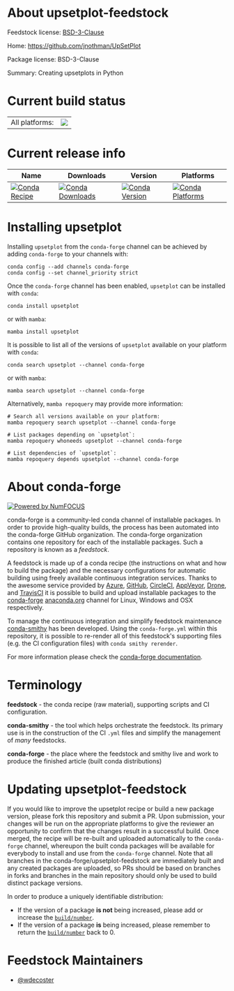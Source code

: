 About upsetplot-feedstock
=========================

Feedstock license: [BSD-3-Clause](https://github.com/conda-forge/upsetplot-feedstock/blob/main/LICENSE.txt)

Home: https://github.com/jnothman/UpSetPlot

Package license: BSD-3-Clause

Summary: Creating upsetplots in Python

Current build status
====================


<table><tr><td>All platforms:</td>
    <td>
      <a href="https://dev.azure.com/conda-forge/feedstock-builds/_build/latest?definitionId=7042&branchName=main">
        <img src="https://dev.azure.com/conda-forge/feedstock-builds/_apis/build/status/upsetplot-feedstock?branchName=main">
      </a>
    </td>
  </tr>
</table>

Current release info
====================

| Name | Downloads | Version | Platforms |
| --- | --- | --- | --- |
| [![Conda Recipe](https://img.shields.io/badge/recipe-upsetplot-green.svg)](https://anaconda.org/conda-forge/upsetplot) | [![Conda Downloads](https://img.shields.io/conda/dn/conda-forge/upsetplot.svg)](https://anaconda.org/conda-forge/upsetplot) | [![Conda Version](https://img.shields.io/conda/vn/conda-forge/upsetplot.svg)](https://anaconda.org/conda-forge/upsetplot) | [![Conda Platforms](https://img.shields.io/conda/pn/conda-forge/upsetplot.svg)](https://anaconda.org/conda-forge/upsetplot) |

Installing upsetplot
====================

Installing `upsetplot` from the `conda-forge` channel can be achieved by adding `conda-forge` to your channels with:

```
conda config --add channels conda-forge
conda config --set channel_priority strict
```

Once the `conda-forge` channel has been enabled, `upsetplot` can be installed with `conda`:

```
conda install upsetplot
```

or with `mamba`:

```
mamba install upsetplot
```

It is possible to list all of the versions of `upsetplot` available on your platform with `conda`:

```
conda search upsetplot --channel conda-forge
```

or with `mamba`:

```
mamba search upsetplot --channel conda-forge
```

Alternatively, `mamba repoquery` may provide more information:

```
# Search all versions available on your platform:
mamba repoquery search upsetplot --channel conda-forge

# List packages depending on `upsetplot`:
mamba repoquery whoneeds upsetplot --channel conda-forge

# List dependencies of `upsetplot`:
mamba repoquery depends upsetplot --channel conda-forge
```


About conda-forge
=================

[![Powered by
NumFOCUS](https://img.shields.io/badge/powered%20by-NumFOCUS-orange.svg?style=flat&colorA=E1523D&colorB=007D8A)](https://numfocus.org)

conda-forge is a community-led conda channel of installable packages.
In order to provide high-quality builds, the process has been automated into the
conda-forge GitHub organization. The conda-forge organization contains one repository
for each of the installable packages. Such a repository is known as a *feedstock*.

A feedstock is made up of a conda recipe (the instructions on what and how to build
the package) and the necessary configurations for automatic building using freely
available continuous integration services. Thanks to the awesome service provided by
[Azure](https://azure.microsoft.com/en-us/services/devops/), [GitHub](https://github.com/),
[CircleCI](https://circleci.com/), [AppVeyor](https://www.appveyor.com/),
[Drone](https://cloud.drone.io/welcome), and [TravisCI](https://travis-ci.com/)
it is possible to build and upload installable packages to the
[conda-forge](https://anaconda.org/conda-forge) [anaconda.org](https://anaconda.org/)
channel for Linux, Windows and OSX respectively.

To manage the continuous integration and simplify feedstock maintenance
[conda-smithy](https://github.com/conda-forge/conda-smithy) has been developed.
Using the ``conda-forge.yml`` within this repository, it is possible to re-render all of
this feedstock's supporting files (e.g. the CI configuration files) with ``conda smithy rerender``.

For more information please check the [conda-forge documentation](https://conda-forge.org/docs/).

Terminology
===========

**feedstock** - the conda recipe (raw material), supporting scripts and CI configuration.

**conda-smithy** - the tool which helps orchestrate the feedstock.
                   Its primary use is in the construction of the CI ``.yml`` files
                   and simplify the management of *many* feedstocks.

**conda-forge** - the place where the feedstock and smithy live and work to
                  produce the finished article (built conda distributions)


Updating upsetplot-feedstock
============================

If you would like to improve the upsetplot recipe or build a new
package version, please fork this repository and submit a PR. Upon submission,
your changes will be run on the appropriate platforms to give the reviewer an
opportunity to confirm that the changes result in a successful build. Once
merged, the recipe will be re-built and uploaded automatically to the
`conda-forge` channel, whereupon the built conda packages will be available for
everybody to install and use from the `conda-forge` channel.
Note that all branches in the conda-forge/upsetplot-feedstock are
immediately built and any created packages are uploaded, so PRs should be based
on branches in forks and branches in the main repository should only be used to
build distinct package versions.

In order to produce a uniquely identifiable distribution:
 * If the version of a package **is not** being increased, please add or increase
   the [``build/number``](https://docs.conda.io/projects/conda-build/en/latest/resources/define-metadata.html#build-number-and-string).
 * If the version of a package **is** being increased, please remember to return
   the [``build/number``](https://docs.conda.io/projects/conda-build/en/latest/resources/define-metadata.html#build-number-and-string)
   back to 0.

Feedstock Maintainers
=====================

* [@wdecoster](https://github.com/wdecoster/)

